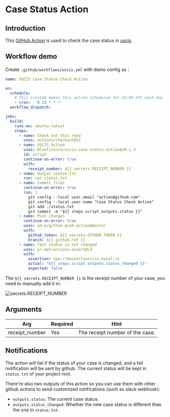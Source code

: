 # Case Status Action

## Introduction

This [GitHub Action](https://docs.github.com/en/actions) is used to
check the case status in [uscis](https://egov.uscis.gov/casestatus/landing.do).

## Workflow demo

Create `.github/workflows/uscis.yml` with demo config as：

```yaml
name: USCIS Case Status Check Action

on:
  schedule:
    # This crontab makes this action scheduled for 23:00 UTC each day
    - cron:  '0 23 * * *'
  workflow_dispatch:

jobs:
  build:
    runs-on: ubuntu-latest
    steps:
      - name: Check out this repo
        uses: actions/checkout@v2
      - name: USCIS Action
        uses: Bluefissure/uscis-case-status-action@v0.1.3
        id: script
        continue-on-error: true
        with:
          receipt_number: ${{ secrets.RECEIPT_NUMBER }}
      - name: Output status.txt
        run: cat status.txt
      - name: Commit files
        continue-on-error: true
        run: |
          git config --local user.email "action@github.com"
          git config --local user.name "Case Status Check Action"
          git add ./status.txt
          git commit -m "${{ steps.script.outputs.status }}"
      - name: Push changes
        continue-on-error: true
        uses: ad-m/github-push-action@master
        with:
          github_token: ${{ secrets.GITHUB_TOKEN }}
          branch: ${{ github.ref }}
      - name: Test status is not changed
        uses: pr-mpt/actions-assert@v3
        with:
          assertion: npm://@assertions/is-equal:v1
          actual: "${{ steps.script.outputs.status_changed }}"
          expected: false
```

The `${{ secrets.RECEIPT_NUMBER }}` is the receipt number of your case, you need to manually add it in:

![secrets.RECEIPT_NUMBER](https://vip1.loli.io/2022/05/26/C8XgA1j2eKbBpav.png)


## Arguments


| Arg | Required | Hint |
| --- | --- | --- |
| receipt_number | Yes | The receipt number of the case. |


## Notifications

The action will fail if the status of your case is changed, and a fail notification will be sent by github.
The current status will be kept in `status.txt` of your project root.

There're also two outputs of this action so you can use them with other github actions to send customized notifications 
(such as slack webhook):

- `outputs.status`: The current case status.
- `outputs.status_changed`: Whether the new case status is different than the one in `status.txt`.
